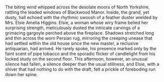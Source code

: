 The biting wind whipped across the desolate moors of North Yorkshire, rattling the leaded windows of Blackwood Manor. Inside, the grand, yet dusty, hall echoed with the rhythmic swoosh of a feather duster wielded by Mrs. Elsie Amelia Higgins. Elsie, a woman whose wiry frame belied her surprising strength, meticulously dusted the intricate carvings of a grimacing gargoyle perched above the fireplace.  Shadows stretched long and thin across the worn Persian rug, mirroring the creeping unease that had settled within the old house since the new master, a reclusive antiquarian, had arrived.  He rarely spoke, his presence marked only by the faint scent of pipe tobacco and the sporadic flicker of candlelight from his locked study on the second floor. This afternoon, however, an unusual silence had fallen, a silence deeper than the usual stillness, and Elsie, with a shiver that had nothing to do with the draft, felt a prickle of foreboding run down her spine.
